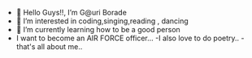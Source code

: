 - 👋 Hello Guys!!, I’m G@uri Borade
- 👀 I’m interested in coding,singing,reading , dancing
- 🌱 I’m currently learning how to be a good person
- I want to become an AIR FORCE officer...
-I also love to do poetry..
-that's all about me..



<!---
GauriLovesAnime2005/GauriLovesAnime2005 is a ✨ special ✨ repository because its `README.md` (this file) appears on your GitHub profile.
You can click the Preview link to take a look at your changes.
--->
